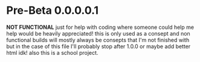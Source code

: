 # Pre-Beta 0.0.0.0.1

**NOT FUNCTIONAL** just for help with coding where someone could help me help would be heavily appreciated! this is only used as a consept and non functional builds will mostly always be consepts that I'm not finished with but in the case of this file I'll probably stop after 1.0.0 or maybe add better html idk! also this is a school project.
